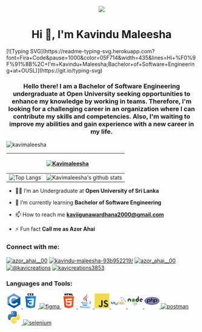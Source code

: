 <p align="center" ><img  src = "https://github.com/7oSkaaa/7oSkaaa/blob/main/Images/about_me.gif?raw=true" width = 100px></p>
<h1 align="center">Hi 👋, I'm Kavindu Maleesha</h1> 
[![Typing SVG](https://readme-typing-svg.herokuapp.com?font=Fira+Code&pause=1000&color=05F714&width=435&lines=Hi+%F0%9F%91%8B%2C+I'm+Kavindu+Maleesha;Bachelor+of+Software+Engineering+at+OUSL)](https://git.io/typing-svg)

<h3 align="center">Hello there! I am a Bachelor of Software Engineering undergraduate at Open University seeking opportunities to enhance my knowledge by working in teams. Therefore, I'm looking for a challenging career in an organization where I can contribute my skills and competencies. Also, I'm waiting to improve my abilities and gain experience with a new career in my life.</h3>

<p align="left"> <img src="https://komarev.com/ghpvc/?username=kavimaleesha&label=Profile%20views&color=0e75b6&style=flat" alt="kavimaleesha" /> </p>


||<p align="left"> <a href="https://github.com/ryo-ma/github-profile-trophy"><img src="https://github-profile-trophy.vercel.app/?username=Kavimaleesha" alt="Kavimaleesha" /></a> </p> |
| --- | --- |
| ![Top Langs](https://github-readme-stats.vercel.app/api/top-langs/?username=Kavimaleesha&theme=tokyonight) | ![Kavimaleesha's github stats](https://github-readme-stats.vercel.app/api?username=Kavimaleesha&show_icons=true&theme=tokyonight) |



- 👨‍💻 I’m an Undergraduate at **Open University of Sri Lanka**

- 🌱 I’m currently learning **Bachelor of Software Engineering**

- 📫 How to reach me **kaviigunawardhana2000@gmail.com**

- ⚡ Fun fact **Call me as Azor Ahai**

<h3 align="left">Connect with me:</h3>
<p align="left">
<a href="https://twitter.com/azor_ahai__00" target="blank"><img align="center" src="https://raw.githubusercontent.com/rahuldkjain/github-profile-readme-generator/master/src/images/icons/Social/twitter.svg" alt="azor_ahai__00" height="30" width="40" /></a>
<a href="https://linkedin.com/in/kavindu-maleesha-93b952219/" target="blank"><img align="center" src="https://raw.githubusercontent.com/rahuldkjain/github-profile-readme-generator/master/src/images/icons/Social/linked-in-alt.svg" alt="kavindu-maleesha-93b952219/" height="30" width="40" /></a>
<a href="https://instagram.com/azor_ahai__00" target="blank"><img align="center" src="https://raw.githubusercontent.com/rahuldkjain/github-profile-readme-generator/master/src/images/icons/Social/instagram.svg" alt="azor_ahai__00" height="30" width="40" /></a>
<a href="https://medium.com/@kavicreations" target="blank"><img align="center" src="https://raw.githubusercontent.com/rahuldkjain/github-profile-readme-generator/master/src/images/icons/Social/medium.svg" alt="@kavicreations" height="30" width="40" /></a>
<a href="https://www.youtube.com/@kavicreations3853" target="blank"><img align="center" src="https://raw.githubusercontent.com/rahuldkjain/github-profile-readme-generator/master/src/images/icons/Social/youtube.svg" alt="kavicreations3853" height="30" width="40" /></a>
</p>

<h3 align="left">Languages and Tools:</h3>
<p align="left"> <a href="https://www.cprogramming.com/" target="_blank" rel="noreferrer"> <img src="https://raw.githubusercontent.com/devicons/devicon/master/icons/c/c-original.svg" alt="c" width="40" height="40"/> </a> <a href="https://www.w3schools.com/css/" target="_blank" rel="noreferrer"> <img src="https://raw.githubusercontent.com/devicons/devicon/master/icons/css3/css3-original-wordmark.svg" alt="css3" width="40" height="40"/> </a> <a href="https://www.figma.com/" target="_blank" rel="noreferrer"> <img src="https://www.vectorlogo.zone/logos/figma/figma-icon.svg" alt="figma" width="40" height="40"/> </a> <a href="https://www.w3.org/html/" target="_blank" rel="noreferrer"> <img src="https://raw.githubusercontent.com/devicons/devicon/master/icons/html5/html5-original-wordmark.svg" alt="html5" width="40" height="40"/> </a> <a href="https://www.java.com" target="_blank" rel="noreferrer"> <img src="https://raw.githubusercontent.com/devicons/devicon/master/icons/java/java-original.svg" alt="java" width="40" height="40"/> </a> <a href="https://developer.mozilla.org/en-US/docs/Web/JavaScript" target="_blank" rel="noreferrer"> <img src="https://raw.githubusercontent.com/devicons/devicon/master/icons/javascript/javascript-original.svg" alt="javascript" width="40" height="40"/> </a> <a href="https://www.mysql.com/" target="_blank" rel="noreferrer"> <img src="https://raw.githubusercontent.com/devicons/devicon/master/icons/mysql/mysql-original-wordmark.svg" alt="mysql" width="40" height="40"/> </a> <a href="https://nodejs.org" target="_blank" rel="noreferrer"> <img src="https://raw.githubusercontent.com/devicons/devicon/master/icons/nodejs/nodejs-original-wordmark.svg" alt="nodejs" width="40" height="40"/> </a> <a href="https://www.php.net" target="_blank" rel="noreferrer"> <img src="https://raw.githubusercontent.com/devicons/devicon/master/icons/php/php-original.svg" alt="php" width="40" height="40"/> </a> <a href="https://postman.com" target="_blank" rel="noreferrer"> <img src="https://www.vectorlogo.zone/logos/getpostman/getpostman-icon.svg" alt="postman" width="40" height="40"/> </a> <a href="https://www.python.org" target="_blank" rel="noreferrer"> <img src="https://raw.githubusercontent.com/devicons/devicon/master/icons/python/python-original.svg" alt="python" width="40" height="40"/> </a> <a href="https://www.selenium.dev" target="_blank" rel="noreferrer"> <img src="https://raw.githubusercontent.com/detain/svg-logos/780f25886640cef088af994181646db2f6b1a3f8/svg/selenium-logo.svg" alt="selenium" width="40" height="40"/> </a> </p>
